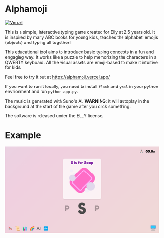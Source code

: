 # Alphamoji

[![Vercel](https://vercelbadge.vercel.app/api/lyehes-projects/alphamoji)](https://alphamoji.vercel.app/)

This is a simple, interactive typing game created for Elly at 2.5 years old. It is inspired by many ABC books for young kids, teaches the alphabet, emojis (objects) and typing all together! 

This educational tool aims to introduce basic typing concepts in a fun and engaging way. It works like a puzzle to help memorizing the characters in a QWERTY keyboard. All the visual assets are emoji-based to make it intuitive for kids. 

Feel free to try it out at https://alphamoji.vercel.app/

If you want to run it locally, you need to install `flask` and `ymal` in your python envrionment and run `python app.py`.

The music is generated with Suno's AI. **WARNING**: it will autoplay in the background at the start of the game after you click something.

The software is released under the ELLY license.

# Example

![Example](static/img/image.png)
